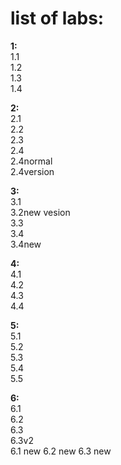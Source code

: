 # list of labs:
**1:**  
1.1  
1.2  
1.3  
1.4
  
**2:**  
2.1  
2.2  
2.3  
2.4  
2.4normal  
2.4version  
  
**3:**  
3.1  
3.2new vesion  
3.3  
3.4  
3.4new  
  
**4:**  
4.1  
4.2  
4.3  
4.4
  
**5:**  
5.1  
5.2  
5.3  
5.4  
5.5  
  
**6:**  
6.1  
6.2  
6.3  
6.3v2  
6.1 new
6.2 new
6.3 new  

